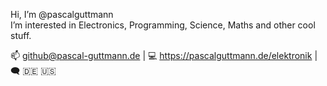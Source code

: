 Hi, I’m @pascalguttmann\
I’m interested in Electronics, Programming, Science, Maths and other cool stuff.

📫 github@pascal-guttmann.de | 💻 https://pascalguttmann.de/elektronik | 🗨️ 🇩🇪 🇺🇸
